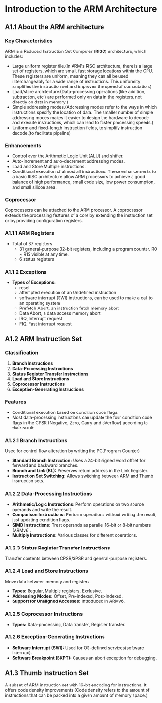 # Introduction to the ARM Architecture
## A1.1 About the ARM architecture

### Key Characteristics
ARM is a Reduced Instruction Set Computer (**RISC**) architecture, which includes:
- Large uniform register file.(In ARM's RISC architecture, there is a large set of registers, which are small, fast storage locations within the CPU. These registers are uniform, meaning they can all be used interchangeably for a wide range of instructions. This uniformity simplifies the instruction set and improves the speed of computation.)
- Load/store architecture.(Data-processing operations (like addition, subtraction, etc.) are performed only on data in the registers, not directly on data in memory.)
- Simple addressing modes.(Addressing modes refer to the ways in which instructions specify the location of data. The smaller number of simple addressing modes makes it easier to design the hardware to decode and execute instructions, which can lead to faster processing speeds.)
- Uniform and fixed-length instruction fields, to simplify instruction decode.(to facilitate pipeline)

### Enhancements
- Control over the Arithmetic Logic Unit (ALU) and shifter.
- Auto-increment and auto-decrement addressing modes.
- Load and Store Multiple instructions.
- Conditional execution of almost all instructions.
These enhancements to a basic RISC architecture allow ARM processors to achieve a good balance of high performance, small code size, low power consumption, and small silicon area.

### Coprocessor
Coprocessors can be attached to the ARM processor. A coprocessor extends the processing features of a core by extending the instruction set or by providing configuration registers.

### A1.1.1 ARM Registers
- Total of 37 registers
  - 31 general-purpose 32-bit registers, including a program counter. R0 ~ R15 visible at any time.
  - 6 status registers

### A1.1.2 Exceptions
- **Types of Exceptions:**
  - reset
  - attempted execution of an Undefined instruction
  - software interrupt (SWI) instructions, can be used to make a call to an operating system
  - Prefetch Abort, an instruction fetch memory abort
  - Data Abort, a data access memory abort
  - IRQ, Interrupt request
  - FIQ, Fast interrupt request

## A1.2 ARM Instruction Set
### Classification
1. **Branch Instructions**
2. **Data-Processing Instructions**
3. **Status Register Transfer Instructions**
4. **Load and Store Instructions**
5. **Coprocessor Instructions**
6. **Exception-Generating Instructions**

### Features
- Conditional execution based on condition code flags.
- Most data-processing instructions can update the four condition code flags in the CPSR (Negative, Zero, Carry and oVerflow) according to their result.

### A1.2.1 Branch Instructions
Used for control flow alteration by writing the PC(Program Counter)
- **Standard Branch Instruction:** Uses a 24-bit signed word offset for forward and backward branches.
- **Branch and Link (BL):** Preserves return address in the Link Register.
- **Instruction Set Switching:** Allows switching between ARM and Thumb instruction sets.

### A1.2.2 Data-Processing Instructions
- **Arithmetic/Logic Instructions:** Perform operations on two source operands and write the result.
- **Comparison Instructions:** Perform operations without writing the result, just updating condition flags.
- **SIMD Instructions:** Treat operands as parallel 16-bit or 8-bit numbers (ARMv6).
- **Multiply Instructions:** Various classes for different operations.

### A1.2.3 Status Register Transfer Instructions
Transfer contents between CPSR/SPSR and general-purpose registers.

### A1.2.4 Load and Store Instructions
Move data between memory and registers.
- **Types:** Regular, Multiple registers, Exclusive.
- **Addressing Modes:** Offset, Pre-indexed, Post-indexed.
- **Support for Unaligned Accesses:** Introduced in ARMv6.

### A1.2.5 Coprocessor Instructions
- **Types:** Data-processing, Data transfer, Register transfer.

### A1.2.6 Exception-Generating Instructions
- **Software Interrupt (SWI):** Used for OS-defined services(software interrupt).
- **Software Breakpoint (BKPT):** Causes an abort exception for debugging.

## A1.3 Thumb Instruction Set
A subset of ARM instruction set with 16-bit encoding for instructions.
It offers code density improvements.(Code density refers to the amount of instructions that can be packed into a given amount of memory space.)
